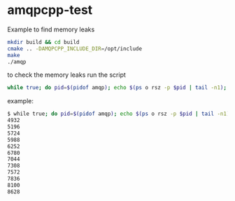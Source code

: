 # amqpcpp-test
Example to find memory leaks

```bash
mkdir build && cd build
cmake .. -DAMQPCPP_INCLUDE_DIR=/opt/include
make
./amqp
```

to check the memory leaks run the script

```bash
while true; do pid=$(pidof amqp); echo $(ps o rsz -p $pid | tail -n1); sleep 10; done
```
example:

```bash
$ while true; do pid=$(pidof amqp); echo $(ps o rsz -p $pid | tail -n1); sleep 10; done
4932
5196
5724
5988
6252
6780
7044
7308
7572
7836
8100
8628
```
